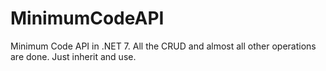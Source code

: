 # MinimumCodeAPI
Minimum Code API in .NET 7. All the CRUD and almost all other operations are done. Just inherit and use.
